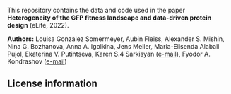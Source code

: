 This repository contains the data and code used in the paper **Heterogeneity of the GFP fitness landscape and data-driven protein design** (eLife, 2022).

**Authors:** Louisa Gonzalez Somermeyer, Aubin Fleiss, Alexander S. Mishin, Nina G. Bozhanova, Anna A. Igolkina, Jens Meiler, Maria-Elisenda Alaball Pujol, Ekaterina V. Putintseva, Karen S.4
Sarkisyan ([e-mail](mailto:k.sarkisyan@imperial.ac.uk)), Fyodor A. Kondrashov ([e-mail](mailto:fyodor.kondrashov@ist.ac.at))


## License information

